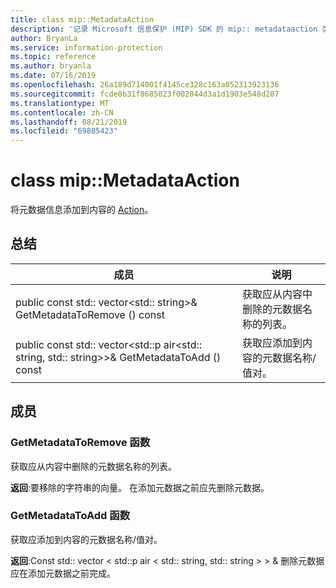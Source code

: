 ```yaml
---
title: class mip::MetadataAction
description: '记录 Microsoft 信息保护 (MIP) SDK 的 mip:: metadataaction 类。'
author: BryanLa
ms.service: information-protection
ms.topic: reference
ms.author: bryanla
ms.date: 07/16/2019
ms.openlocfilehash: 26a189d714001f4145ce328c163a052313923136
ms.sourcegitcommit: fcde8b31f8685023f002044d3a1d1903e548d207
ms.translationtype: MT
ms.contentlocale: zh-CN
ms.lasthandoff: 08/21/2019
ms.locfileid: "69885423"
---
```

# <a name="class-mipmetadataaction"></a>class mip::MetadataAction 
将元数据信息添加到内容的 [Action](class_mip_action.md)。
  
## <a name="summary"></a>总结
 成员                        | 说明                                
--------------------------------|---------------------------------------------
public const std:: vector\<std:: string\>& GetMetadataToRemove () const  |  获取应从内容中删除的元数据名称的列表。
public const std:: vector\<std::p air\<std:: string, std:: string\>\>& GetMetadataToAdd () const  |  获取应添加到内容的元数据名称/值对。
  
## <a name="members"></a>成员
  
### <a name="getmetadatatoremove-function"></a>GetMetadataToRemove 函数
获取应从内容中删除的元数据名称的列表。

  
**返回**:要移除的字符串的向量。 在添加元数据之前应先删除元数据。
  
### <a name="getmetadatatoadd-function"></a>GetMetadataToAdd 函数
获取应添加到内容的元数据名称/值对。

  
**返回**:Const std:: vector < std::p air < std:: string, std:: string > > & 删除元数据应在添加元数据之前完成。